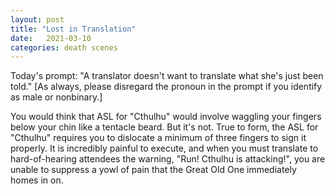 ```yaml
---
layout: post
title: "Lost in Translation"
date:   2021-03-10
categories: death scenes
---
```

Today's prompt: "A translator doesn't want to translate what she's just been told." [As always, please disregard the pronoun in the prompt if you identify as male or nonbinary.]

You would think that ASL for "Cthulhu" would involve waggling your fingers below your chin like a tentacle beard. But it's not. True to form, the ASL for "Cthulhu" requires you to dislocate a minimum of three fingers to sign it properly. It is incredibly painful to execute, and when you must translate to hard-of-hearing attendees the warning, "Run! Cthulhu is attacking!", you are unable to suppress a yowl of pain that the Great Old One immediately homes in on.

